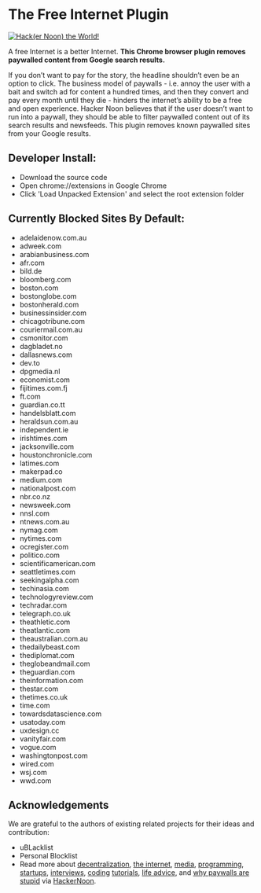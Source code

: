 # The Free Internet Plugin

[![Hack(er Noon) the World!](https://img.youtube.com/vi/u3CKgkyc7Qo/0.jpg)](https://www.youtube.com/watch?v=u3CKgkyc7Qo)

A free Internet is a better Internet. **This Chrome browser plugin removes paywalled content from Google search results.**

If you don’t want to pay for the story, the headline shouldn’t even be an option to click. The business model of paywalls - i.e. annoy the user with a bait and switch ad for content a hundred times, and then they convert and pay every month until they die - hinders the internet’s ability to be a free and open experience. Hacker Noon believes that if the user doesn’t want to run into a paywall, they should be able to filter paywalled content out of its search results and newsfeeds. This plugin removes known paywalled sites from your Google results. 

## Developer Install:

* Download the source code
* Open chrome://extensions in Google Chrome
* Click 'Load Unpacked Extension' and select the root extension folder

## Currently Blocked Sites By Default:
* adelaidenow.com.au
* adweek.com
* arabianbusiness.com
* afr.com
* bild.de
* bloomberg.com
* boston.com
* bostonglobe.com
* bostonherald.com
* businessinsider.com
* chicagotribune.com
* couriermail.com.au
* csmonitor.com
* dagbladet.no
* dallasnews.com
* dev.to
* dpgmedia.nl
* economist.com
* fijitimes.com.fj
* ft.com
* guardian.co.tt
* handelsblatt.com
* heraldsun.com.au
* independent.ie
* irishtimes.com
* jacksonville.com
* houstonchronicle.com
* latimes.com
* makerpad.co
* medium.com
* nationalpost.com
* nbr.co.nz
* newsweek.com
* nnsl.com
* ntnews.com.au
* nymag.com
* nytimes.com
* ocregister.com
* politico.com
* scientificamerican.com
* seattletimes.com
* seekingalpha.com
* techinasia.com 
* technologyreview.com
* techradar.com
* telegraph.co.uk
* theathletic.com
* theatlantic.com
* theaustralian.com.au
* thedailybeast.com
* thediplomat.com
* theglobeandmail.com
* theguardian.com
* theinformation.com
* thestar.com
* thetimes.co.uk
* time.com
* towardsdatascience.com
* usatoday.com
* uxdesign.cc
* vanityfair.com
* vogue.com
* washingtonpost.com
* wired.com
* wsj.com
* wwd.com

## Acknowledgements

We are grateful to the authors of existing related projects for their ideas and contribution:
* uBLacklist
* Personal Blocklist
* Read more about [decentralization](https://hackernoon.com/tagged/decentralization), [the internet](https://hackernoon.com/tagged/fix-the-internet), [media](https://hackernoon.com/search?query=media), [programming](https://hackernoon.com/tagged/programming), [startups](https://hackernoon.com/tagged/startup), [interviews](https://hackernoon.com/tagged/interview), [coding](https://hackernoon.com/tagged/coding) [tutorials](https://hackernoon.com/tagged/tutorial),  [life advice](https://hackernoon.com/tagged/self-improvement), and [why paywalls are stupid](https://hackernoon.com/search?query=paywall) via [HackerNoon](https://hackernoon.com).
